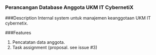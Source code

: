 ### Perancangan Database Anggota UKM IT CybernetiX

###Description
Internal system untuk manajemen keanggotaan UKM IT cybernetix. 

###Features
1. Pencatatan data anggota.
2. Task assignment (proposal. see issue #3)